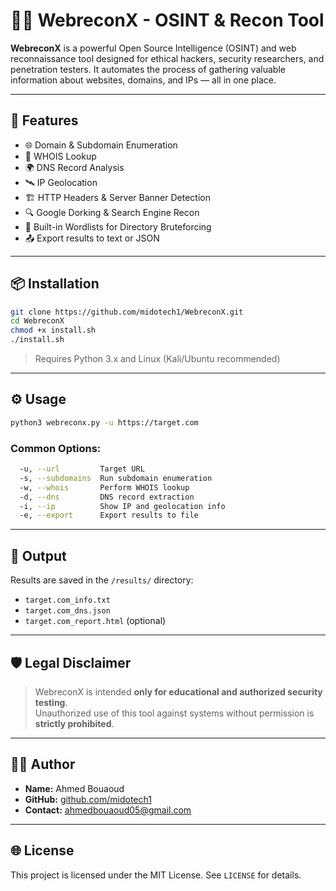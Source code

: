 # 🕵️‍♂️ WebreconX - OSINT & Recon Tool

**WebreconX** is a powerful Open Source Intelligence (OSINT) and web reconnaissance tool designed for ethical hackers, security researchers, and penetration testers. It automates the process of gathering valuable information about websites, domains, and IPs — all in one place.

---

## 🚀 Features

- 🌐 Domain & Subdomain Enumeration  
- 🧠 WHOIS Lookup  
- 🌍 DNS Record Analysis  
- 🛰️ IP Geolocation  
- 🏗️ HTTP Headers & Server Banner Detection  
- 🔍 Google Dorking & Search Engine Recon  
- 🔧 Built-in Wordlists for Directory Bruteforcing  
- 📤 Export results to text or JSON

---

## 📦 Installation

```bash
git clone https://github.com/midotech1/WebreconX.git
cd WebreconX
chmod +x install.sh
./install.sh
```

> Requires Python 3.x and Linux (Kali/Ubuntu recommended)

---

## ⚙️ Usage

```bash
python3 webreconx.py -u https://target.com
```

### Common Options:
```bash
  -u, --url         Target URL
  -s, --subdomains  Run subdomain enumeration
  -w, --whois       Perform WHOIS lookup
  -d, --dns         DNS record extraction
  -i, --ip          Show IP and geolocation info
  -e, --export      Export results to file
```

---

## 📁 Output

Results are saved in the `/results/` directory:
- `target.com_info.txt`
- `target.com_dns.json`
- `target.com_report.html` (optional)

---

## 🛡️ Legal Disclaimer

> WebreconX is intended **only for educational and authorized security testing**.  
> Unauthorized use of this tool against systems without permission is **strictly prohibited**.

---

## 👨‍💻 Author

- **Name:** Ahmed Bouaoud  
- **GitHub:** [github.com/midotech1](https://github.com/midotech1)  
- **Contact:** ahmedbouaoud05@gmail.com

---

## 🌐 License

This project is licensed under the MIT License. See `LICENSE` for details.

